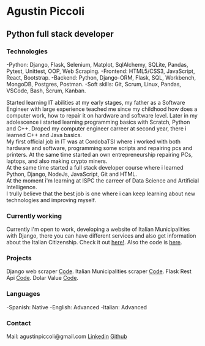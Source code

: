 <h1>Agustin Piccoli</h1>
<h2>Python full stack developer</h2>


<h3>Technologies</h3>
-Python: Django, Flask, Selenium, Matplot, SqlAlchemy, SQLite, Pandas, Pytest, Unittest, OOP, Web Scraping.  
-Frontend: HTML5/CSS3, JavaScript, React, Bootstrap.  
-Backend: Python, Django-ORM, Flask, SQL, Workbench, MongoDB, Postgres, Postman.  
-Soft skills: Git, Scrum, Linux, Pandas, VSCode, Bash, Scrum, Kanban.  


Started learning IT abilities at my early stages, my father as a Software Engineer with large experience teached me since my childhood how does a computer work, how to repair it on hardware and software level. Later in my adolescence i started learning programming basics with Scratch, Python and C++. Droped my computer engineer carreer at second year, there i learned C++ and Java basics.  
My first official job in IT was at CordobaTSI where i worked with both hardware and software, programming some scripts and repairing pcs and printers. At the same time started an own entrepreneurship repairing PCs, laptops, and also making crypto miners.  
At the same time started a full stack developer course where i learned Python, Django, NodeJs, JavaScript, Git and HTML.  
At the moment i'm learning at ISPC the carreer of Data Science and Artificial Intelligence.  
I trully believe that the best job is one where i can keep learning about new technologies and improving myself.  

<h3>Currently working</h3>
Currently i'm open to work, developing a website of Italian Municipalities with Django, there you can have different services and also get information about the Italian Citizenship.    
Check it out <a href='https://agustinpic.pythonanywhere.com/'>here!</a>.  
Also the code is <a href='https://github.com/agustinpic72/cittza'>here</a>.  

<h3>Projects</h3>
Django web scraper <a href='https://github.com/agustinpic72/Django_webScraper'>Code</a>.  
Italian Municipalities scraper <a href='https://github.com/agustinpic72/web_scrapper_comuni'>Code</a>.  
Flask Rest Api <a href='https://github.com/agustinpic72/rest_api_flask'>Code</a>.  
Dolar Value <a href='https://github.com/agustinpic72/valor_dolar'>Code</a>.  

<h3>Languages</h3>
-Spanish: Native  
-English: Advanced  
-Italian: Advanced  

<h3>Contact</h3>
Mail: agustinpiccoli@gmail.com  
<a href='https://www.linkedin.com/in/agustin-piccoli/'>Linkedin</a>   
<a href='https://github.com/agustinpic72 '>Github</a>   


